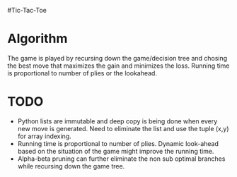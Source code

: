 #Tic-Tac-Toe

Algorithm
============================
The game is played by recursing down the game/decision tree and chosing the best move that maximizes the gain and minimizes the loss. Running time is proportional to number of plies or the lookahead. 

TODO
============================
* Python lists are immutable and deep copy is being done when every new move is generated. Need to eliminate the list and use the tuple (x,y) for array indexing.
* Running time is proportional to number of plies. Dynamic look-ahead based on the situation of the game might improve the running time.
* Alpha-beta pruning can further eliminate the non sub optimal branches while recursing down the game tree.


